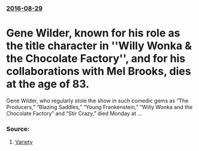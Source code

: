 ### [2016-08-29](/news/2016/08/29/index.md)

# Gene Wilder, known for his role as the title character in ''Willy Wonka & the Chocolate Factory'', and for his collaborations with Mel Brooks, dies at the age of 83. 

Gene Wilder, who regularly stole the show in such comedic gems as “The Producers,” “Blazing Saddles,” “Young Frankenstein,” “Willy Wonka and the Chocolate Factory” and “Stir Crazy,” died Monday at …


### Source:

1. [Variety](http://variety.com/2016/film/news/gene-wilder-dead-dies-willie-wonka-young-frankenstein-1201846745/)
